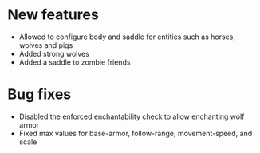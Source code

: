 # New features
* Allowed to configure body and saddle for entities such as horses, wolves and pigs
* Added strong wolves
* Added a saddle to zombie friends
# Bug fixes
* Disabled the enforced enchantability check to allow enchanting wolf armor
* Fixed max values for base-armor, follow-range, movement-speed, and scale